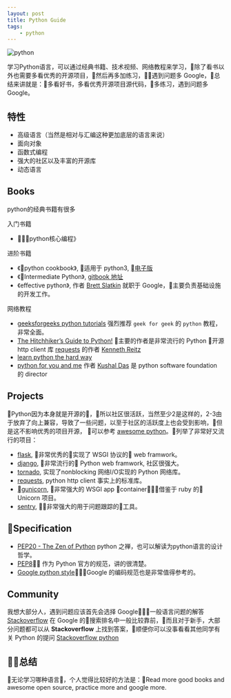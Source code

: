 ```yaml
---
layout: post
title: Python Guide
tags: 
    - python
---
```

![python](https://cdn-images-1.medium.com/max/1600/1*PPIp7twJJUknfohZqtL8pQ.png)

学习Python语言，可以通过经典书籍、技术视频、网络教程来学习，除了看书以外也需要多看优秀的开源项目，然后再多加练习，遇到问题多 Google，总结来讲就是：多看好书，多看优秀开源项目源代码，多练习，遇到问题多 Google。

## 特性

- 高级语言（当然是相对与汇编这种更加底层的语言来说）
- 面向对象
- 函数式编程
- 强大的社区以及丰富的开源库
- 动态语言

## Books

python的经典书籍有很多

入门书籍

- 《python核心编程》

进阶书籍

- 《python cookbook》, 适用于 python3, [电子版](https://python3-cookbook.readthedocs.io/zh_CN/latest/index.html)
- 《Intermediate Python》, [gitbook 地址](https://eastlakeside.gitbooks.io/interpy-zh/content/)
- 《effective python》, 作者 [Brett Slatkin](https://www.linkedin.com/in/bslatkin/) 就职于 Google，主要负责基础设施的开发工作。

网络教程

- [geeksforgeeks python tutorials](https://www.geeksforgeeks.org/python-programming-language/) 强烈推荐 `geek for geek` 的 `python` 教程， 非常全面。
- [The Hitchhiker’s Guide to Python!](https://docs.python-guide.org/) 主要的作者是非常流行的 Python 开源 http client 库 [requests](https://github.com/requests/requests) 的作者 [Kenneth Reitz](https://github.com/kennethreitz)
- [learn python the hard way](https://learnpythonthehardway.org/book/)
- [python for you and me](https://pymbook.readthedocs.io/en/latest/) 作者 [Kushal Das](https://github.com/kushaldas) 是 python software foundation 的 director

## Projects

Python因为本身就是开源的，所以社区很活跃，当然至少2是这样的，2-3由于放弃了向上兼容，导致了一些问题，以至于社区的活跃度上也会受到影响，但是这不影响优秀的项目开源， 可以参考 [awesome python](https://github.com/vinta/awesome-python)。列举了非常好又流行的项目：

- [flask](https://github.com/pallets/flask), 非常优秀的实现了 WSGI 协议的 web framwork。
- [django](https://github.com/django/django), 非常流行的 Python web framwork, 社区很强大。
- [tornado](https://github.com/tornadoweb/tornado), 实现了nonblocking 网络I/O实现的 Python 网络库。
- [requests](https://github.com/requests/requests), python http client 事实上的标准库。
- [gunicorn](https://github.com/benoitc/gunicorn), 非常强大的 WSGI app container，借鉴于 ruby 的 Unicorn 项目。
- [sentry](https://github.com/getsentry/sentry), 非常强大的用于问题跟踪的工具。

## Specification

- [PEP20 - The Zen of Python](https://www.python.org/dev/peps/pep-0020/) python 之禅，也可以解读为python语言的设计哲学。
- [PEP8](https://www.python.org/dev/peps/pep-0008/) 作为 Python 官方的规范，讲的很清楚。
- [Google python style](https://github.com/google/styleguide/blob/gh-pages/pyguide.md)，Google 的编码规范也是非常值得参考的。

## Community

我想大部分人，遇到问题应该首先会选择 Google，一般语言问题的解答 [Stackoverflow](https://stackoverflow.com/) 在 Google 的搜索排名中一般比较靠前，而且对于新手，大部分问题都可以从 **Stackoverflow** 上找到答案，顺便你可以没事看看其他同学有关 Python 的提问 [Stackoverflow python](https://stackoverflow.com/questions/tagged/python)

## 总结

无论学习哪种语言，个人觉得比较好的方法是：Read more good books and awesome open source, practice more and google more.
